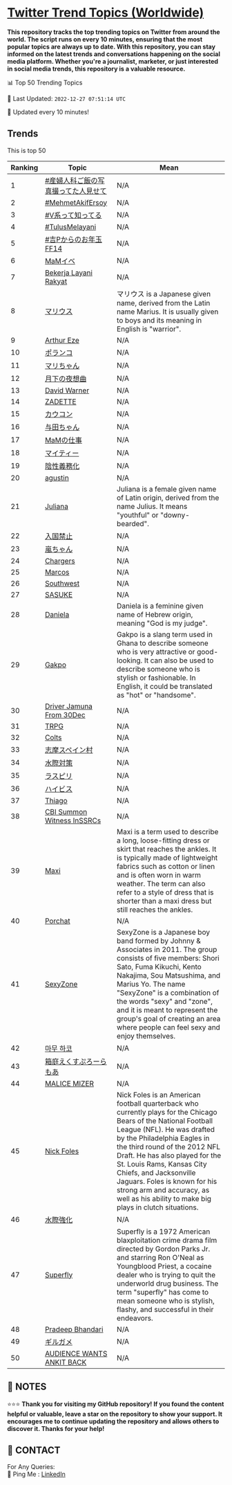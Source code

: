 [Twitter Trend Topics (Worldwide)](https://github.com/ErcinDedeoglu/Twitter-Trend-Topics)
==========

**This repository tracks the top trending topics on Twitter from around the world. 
The script runs on every 10 minutes, ensuring that the most popular topics are always up to date. 
With this repository, you can stay informed on the latest trends and conversations happening on the social media platform. 
Whether you're a journalist, marketer, or just interested in social media trends, this repository is a valuable resource.**


📊 Top 50 Trending Topics

📆 Last Updated: `2022-12-27 07:51:14 UTC`

🔧 Updated every 10 minutes!


## Trends

This is top 50

| Ranking | Topic | Mean |
| ------- | ------------ | ------------ |
| 1 | [#産婦人科ご飯の写真撮ってた人見せて](http://twitter.com/search?q=%23%e7%94%a3%e5%a9%a6%e4%ba%ba%e7%a7%91%e3%81%94%e9%a3%af%e3%81%ae%e5%86%99%e7%9c%9f%e6%92%ae%e3%81%a3%e3%81%a6%e3%81%9f%e4%ba%ba%e8%a6%8b%e3%81%9b%e3%81%a6) | N/A |
| 2 | [#MehmetAkifErsoy](http://twitter.com/search?q=%23MehmetAkifErsoy) | N/A |
| 3 | [#V系って知ってる](http://twitter.com/search?q=%23V%e7%b3%bb%e3%81%a3%e3%81%a6%e7%9f%a5%e3%81%a3%e3%81%a6%e3%82%8b) | N/A |
| 4 | [#TulusMelayani](http://twitter.com/search?q=%23TulusMelayani) | N/A |
| 5 | [#吉Pからのお年玉FF14](http://twitter.com/search?q=%23%e5%90%89P%e3%81%8b%e3%82%89%e3%81%ae%e3%81%8a%e5%b9%b4%e7%8e%89FF14) | N/A |
| 6 | [MaMイベ](http://twitter.com/search?q=MaM%e3%82%a4%e3%83%99) | N/A |
| 7 | [Bekerja Layani Rakyat](http://twitter.com/search?q=Bekerja+Layani+Rakyat) | N/A |
| 8 | [マリウス](http://twitter.com/search?q=%e3%83%9e%e3%83%aa%e3%82%a6%e3%82%b9) | マリウス is a Japanese given name, derived from the Latin name Marius. It is usually given to boys and its meaning in English is "warrior". |
| 9 | [Arthur Eze](http://twitter.com/search?q=Arthur+Eze) | N/A |
| 10 | [ポランコ](http://twitter.com/search?q=%e3%83%9d%e3%83%a9%e3%83%b3%e3%82%b3) | N/A |
| 11 | [マリちゃん](http://twitter.com/search?q=%e3%83%9e%e3%83%aa%e3%81%a1%e3%82%83%e3%82%93) | N/A |
| 12 | [月下の夜想曲](http://twitter.com/search?q=%e6%9c%88%e4%b8%8b%e3%81%ae%e5%a4%9c%e6%83%b3%e6%9b%b2) | N/A |
| 13 | [David Warner](http://twitter.com/search?q=David+Warner) | N/A |
| 14 | [ZADETTE](http://twitter.com/search?q=ZADETTE) | N/A |
| 15 | [カウコン](http://twitter.com/search?q=%e3%82%ab%e3%82%a6%e3%82%b3%e3%83%b3) | N/A |
| 16 | [与田ちゃん](http://twitter.com/search?q=%e4%b8%8e%e7%94%b0%e3%81%a1%e3%82%83%e3%82%93) | N/A |
| 17 | [MaMの仕事](http://twitter.com/search?q=MaM%e3%81%ae%e4%bb%95%e4%ba%8b) | N/A |
| 18 | [マイティー](http://twitter.com/search?q=%e3%83%9e%e3%82%a4%e3%83%86%e3%82%a3%e3%83%bc) | N/A |
| 19 | [陰性義務化](http://twitter.com/search?q=%e9%99%b0%e6%80%a7%e7%be%a9%e5%8b%99%e5%8c%96) | N/A |
| 20 | [agustin](http://twitter.com/search?q=agustin) | N/A |
| 21 | [Juliana](http://twitter.com/search?q=Juliana) | Juliana is a female given name of Latin origin, derived from the name Julius. It means "youthful" or "downy-bearded". |
| 22 | [入国禁止](http://twitter.com/search?q=%e5%85%a5%e5%9b%bd%e7%a6%81%e6%ad%a2) | N/A |
| 23 | [嵐ちゃん](http://twitter.com/search?q=%e5%b5%90%e3%81%a1%e3%82%83%e3%82%93) | N/A |
| 24 | [Chargers](http://twitter.com/search?q=Chargers) | N/A |
| 25 | [Marcos](http://twitter.com/search?q=Marcos) | N/A |
| 26 | [Southwest](http://twitter.com/search?q=Southwest) | N/A |
| 27 | [SASUKE](http://twitter.com/search?q=SASUKE) | N/A |
| 28 | [Daniela](http://twitter.com/search?q=Daniela) | Daniela is a feminine given name of Hebrew origin, meaning "God is my judge". |
| 29 | [Gakpo](http://twitter.com/search?q=Gakpo) | Gakpo is a slang term used in Ghana to describe someone who is very attractive or good-looking. It can also be used to describe someone who is stylish or fashionable. In English, it could be translated as "hot" or "handsome". |
| 30 | [Driver Jamuna From 30Dec](http://twitter.com/search?q=Driver+Jamuna+From+30Dec) | N/A |
| 31 | [TRPG](http://twitter.com/search?q=TRPG) | N/A |
| 32 | [Colts](http://twitter.com/search?q=Colts) | N/A |
| 33 | [志摩スペイン村](http://twitter.com/search?q=%e5%bf%97%e6%91%a9%e3%82%b9%e3%83%9a%e3%82%a4%e3%83%b3%e6%9d%91) | N/A |
| 34 | [水際対策](http://twitter.com/search?q=%e6%b0%b4%e9%9a%9b%e5%af%be%e7%ad%96) | N/A |
| 35 | [ラスピリ](http://twitter.com/search?q=%e3%83%a9%e3%82%b9%e3%83%94%e3%83%aa) | N/A |
| 36 | [ハイビス](http://twitter.com/search?q=%e3%83%8f%e3%82%a4%e3%83%93%e3%82%b9) | N/A |
| 37 | [Thiago](http://twitter.com/search?q=Thiago) | N/A |
| 38 | [CBI Summon Witness InSSRCs](http://twitter.com/search?q=CBI+Summon+Witness+InSSRCs) | N/A |
| 39 | [Maxi](http://twitter.com/search?q=Maxi) | Maxi is a term used to describe a long, loose-fitting dress or skirt that reaches the ankles. It is typically made of lightweight fabrics such as cotton or linen and is often worn in warm weather. The term can also refer to a style of dress that is shorter than a maxi dress but still reaches the ankles. |
| 40 | [Porchat](http://twitter.com/search?q=Porchat) | N/A |
| 41 | [SexyZone](http://twitter.com/search?q=SexyZone) | SexyZone is a Japanese boy band formed by Johnny & Associates in 2011. The group consists of five members: Shori Sato, Fuma Kikuchi, Kento Nakajima, Sou Matsushima, and Marius Yo. The name "SexyZone" is a combination of the words "sexy" and "zone", and it is meant to represent the group's goal of creating an area where people can feel sexy and enjoy themselves. |
| 42 | [마무 하코](http://twitter.com/search?q=%eb%a7%88%eb%ac%b4+%ed%95%98%ec%bd%94) | N/A |
| 43 | [箱庭えくすぷろーらもあ](http://twitter.com/search?q=%e7%ae%b1%e5%ba%ad%e3%81%88%e3%81%8f%e3%81%99%e3%81%b7%e3%82%8d%e3%83%bc%e3%82%89%e3%82%82%e3%81%82) | N/A |
| 44 | [MALICE MIZER](http://twitter.com/search?q=MALICE+MIZER) | N/A |
| 45 | [Nick Foles](http://twitter.com/search?q=Nick+Foles) | Nick Foles is an American football quarterback who currently plays for the Chicago Bears of the National Football League (NFL). He was drafted by the Philadelphia Eagles in the third round of the 2012 NFL Draft. He has also played for the St. Louis Rams, Kansas City Chiefs, and Jacksonville Jaguars. Foles is known for his strong arm and accuracy, as well as his ability to make big plays in clutch situations. |
| 46 | [水際強化](http://twitter.com/search?q=%e6%b0%b4%e9%9a%9b%e5%bc%b7%e5%8c%96) | N/A |
| 47 | [Superfly](http://twitter.com/search?q=Superfly) | Superfly is a 1972 American blaxploitation crime drama film directed by Gordon Parks Jr. and starring Ron O'Neal as Youngblood Priest, a cocaine dealer who is trying to quit the underworld drug business. The term "superfly" has come to mean someone who is stylish, flashy, and successful in their endeavors. |
| 48 | [Pradeep Bhandari](http://twitter.com/search?q=Pradeep+Bhandari) | N/A |
| 49 | [ギルガメ](http://twitter.com/search?q=%e3%82%ae%e3%83%ab%e3%82%ac%e3%83%a1) | N/A |
| 50 | [AUDIENCE WANTS ANKIT BACK](http://twitter.com/search?q=AUDIENCE+WANTS+ANKIT+BACK) | N/A |




## 📝 NOTES

⭐⭐⭐ **Thank you for visiting my GitHub repository! If you found the content helpful or valuable, leave a star on the repository to show your support. It encourages me to continue updating the repository and allows others to discover it. Thanks for your help!**

## 📨 CONTACT

 For Any Queries:  
            🏓 Ping Me : [LinkedIn](https://www.linkedin.com/in/ercindedeoglu/)
